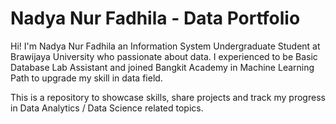 # Nadya Nur Fadhila - Data Portfolio
Hi! I'm Nadya Nur Fadhila an Information System Undergraduate Student at Brawijaya University who passionate about data. I experienced to be 
Basic Database Lab Assistant and joined Bangkit Academy in Machine Learning Path to upgrade my skill in data field.

This is a repository to showcase skills, share projects and track my progress in Data Analytics / Data Science related topics.

